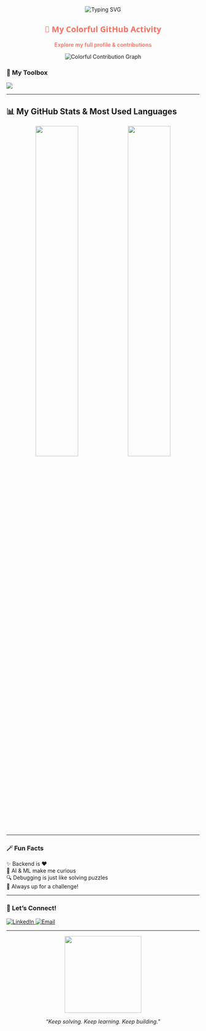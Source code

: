 
<p align="center">
  <img src="https://readme-typing-svg.herokuapp.com?font=Fira+Code&size=25&duration=3000&pause=1000&center=true&vCenter=true&width=435&lines=Backend+Developer;Machine+Learning+Enthusiast;AI+Explorer;Problem+Solver+%F0%9F%9A%80" alt="Typing SVG" />
</p>
<h2 align="center" style="font-family: 'Segoe UI', Tahoma, Geneva, Verdana, sans-serif; color: #FF6F61; margin-bottom: 10 px;">
  🎨 My Colorful GitHub Activity
</h2>

<p align="center">
  <a href="https://github.com/ak101secure" target="_blank" rel="noopener noreferrer" style="text-decoration: none; color: #FF6F61; font-weight: 600;">
    Explore my full profile & contributions
  </a>
</p>

<p align="center">
  <img src="https://github-readme-activity-graph.vercel.app/graph?username=ak101secure&theme=react&hide_border=true&area=true" alt="Colorful Contribution Graph" />
</p>





### 🧰 My Toolbox
<p>
  <img src="https://skillicons.dev/icons?i=python,django,fastapi,postgresql,docker,linux,git,redis" />
</p>

---

## 📊 My GitHub Stats & Most Used Languages

<p align="center">
  <img src="https://github-readme-stats.vercel.app/api?username=ak101secure&show_icons=true&theme=tokyonight&hide_border=true&border_radius=15" width="47%" />
  <img src="https://github-readme-stats.vercel.app/api/top-langs/?username=ak101secure&layout=donut&theme=tokyonight&hide_border=true&border_radius=15" width="47%" />
</p>



---

### 🪄 Fun Facts
✨ Backend is ❤️  
🤯 AI & ML make me curious  
🔍 Debugging is just like solving puzzles  
🚀 Always up for a challenge!

---

### 🎯 Let’s Connect!
<a href="https://www.linkedin.com/in/YOUR-LINKEDIN/">
  <img alt="LinkedIn" src="https://img.shields.io/badge/LinkedIn-blue?logo=linkedin&style=for-the-badge" />
</a>
<a href="mailto:your.email@example.com">
  <img alt="Email" src="https://img.shields.io/badge/Email-red?logo=gmail&style=for-the-badge" />
</a>

---

<p align="center">
  <img src="https://media.giphy.com/media/qgQUggAC3Pfv687qPC/giphy.gif" width="200" />
</p>

<p align="center">
  <i>“Keep solving. Keep learning. Keep building.”</i>
</p>
